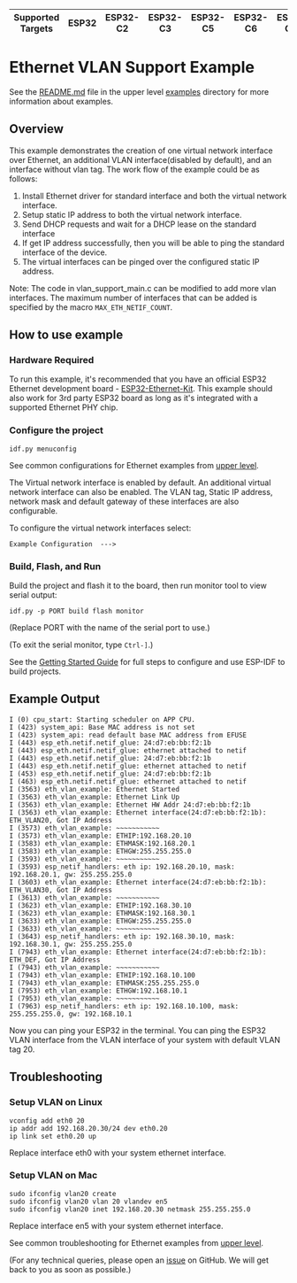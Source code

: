 | Supported Targets | ESP32 | ESP32-C2 | ESP32-C3 | ESP32-C5 | ESP32-C6 | ESP32-C61 | ESP32-H2 | ESP32-H21 | ESP32-P4 | ESP32-S2 | ESP32-S3 |
| ----------------- | ----- | -------- | -------- | -------- | -------- | --------- | -------- | --------- | -------- | -------- | -------- |

# Ethernet VLAN Support Example

See the [README.md](../../ethernet/README.md) file in the upper level [examples](../../ethernet) directory for more information about examples.

## Overview

This example demonstrates the creation of one virtual network interface over Ethernet, an additional VLAN interface(disabled by default), and an interface without vlan tag. The work flow of the example could be as follows:

1. Install Ethernet driver for standard interface and both the virtual network interface.
2. Setup static IP address to both the virtual network interface.
3. Send DHCP requests and wait for a DHCP lease on the standard interface
4. If get IP address successfully, then you will be able to ping the standard interface of the device.
5. The virtual interfaces can be pinged over the configured static IP address.

Note: The code in vlan_support_main.c can be modified to add more vlan interfaces. The maximum number of interfaces that can be added is specified by the macro `MAX_ETH_NETIF_COUNT`.
## How to use example

### Hardware Required

To run this example, it's recommended that you have an official ESP32 Ethernet development board - [ESP32-Ethernet-Kit](https://docs.espressif.com/projects/esp-idf/en/latest/hw-reference/get-started-ethernet-kit.html). This example should also work for 3rd party ESP32 board as long as it's integrated with a supported Ethernet PHY chip.

### Configure the project

```
idf.py menuconfig
```
See common configurations for Ethernet examples from [upper level](../../ethernet/README.md#common-configurations).

The Virtual network interface is enabled by default.
An additional virtual network interface can also be enabled.
The VLAN tag, Static IP address, network mask and default gateway of these interfaces are also configurable.

To configure the virtual network interfaces select:
```
Example Configuration  --->
```

### Build, Flash, and Run

Build the project and flash it to the board, then run monitor tool to view serial output:

```
idf.py -p PORT build flash monitor
```

(Replace PORT with the name of the serial port to use.)

(To exit the serial monitor, type ``Ctrl-]``.)

See the [Getting Started Guide](https://docs.espressif.com/projects/esp-idf/en/latest/get-started/index.html) for full steps to configure and use ESP-IDF to build projects.

## Example Output

```
I (0) cpu_start: Starting scheduler on APP CPU.
I (423) system_api: Base MAC address is not set
I (423) system_api: read default base MAC address from EFUSE
I (443) esp_eth.netif.netif_glue: 24:d7:eb:bb:f2:1b
I (443) esp_eth.netif.netif_glue: ethernet attached to netif
I (443) esp_eth.netif.netif_glue: 24:d7:eb:bb:f2:1b
I (443) esp_eth.netif.netif_glue: ethernet attached to netif
I (453) esp_eth.netif.netif_glue: 24:d7:eb:bb:f2:1b
I (463) esp_eth.netif.netif_glue: ethernet attached to netif
I (3563) eth_vlan_example: Ethernet Started
I (3563) eth_vlan_example: Ethernet Link Up
I (3563) eth_vlan_example: Ethernet HW Addr 24:d7:eb:bb:f2:1b
I (3563) eth_vlan_example: Ethernet interface(24:d7:eb:bb:f2:1b): ETH_VLAN20, Got IP Address
I (3573) eth_vlan_example: ~~~~~~~~~~~
I (3573) eth_vlan_example: ETHIP:192.168.20.10
I (3583) eth_vlan_example: ETHMASK:192.168.20.1
I (3583) eth_vlan_example: ETHGW:255.255.255.0
I (3593) eth_vlan_example: ~~~~~~~~~~~
I (3593) esp_netif_handlers: eth ip: 192.168.20.10, mask: 192.168.20.1, gw: 255.255.255.0
I (3603) eth_vlan_example: Ethernet interface(24:d7:eb:bb:f2:1b): ETH_VLAN30, Got IP Address
I (3613) eth_vlan_example: ~~~~~~~~~~~
I (3623) eth_vlan_example: ETHIP:192.168.30.10
I (3623) eth_vlan_example: ETHMASK:192.168.30.1
I (3633) eth_vlan_example: ETHGW:255.255.255.0
I (3633) eth_vlan_example: ~~~~~~~~~~~
I (3643) esp_netif_handlers: eth ip: 192.168.30.10, mask: 192.168.30.1, gw: 255.255.255.0
I (7943) eth_vlan_example: Ethernet interface(24:d7:eb:bb:f2:1b): ETH_DEF, Got IP Address
I (7943) eth_vlan_example: ~~~~~~~~~~~
I (7943) eth_vlan_example: ETHIP:192.168.10.100
I (7943) eth_vlan_example: ETHMASK:255.255.255.0
I (7953) eth_vlan_example: ETHGW:192.168.10.1
I (7953) eth_vlan_example: ~~~~~~~~~~~
I (7963) esp_netif_handlers: eth ip: 192.168.10.100, mask: 255.255.255.0, gw: 192.168.10.1
```

Now you can ping your ESP32 in the terminal.
You can ping the ESP32 VLAN interface from the VLAN interface of your system with default VLAN tag 20.

## Troubleshooting
### Setup VLAN on Linux
```
vconfig add eth0 20
ip addr add 192.168.20.30/24 dev eth0.20
ip link set eth0.20 up
```
Replace interface eth0 with your system ethernet interface.
### Setup VLAN on Mac
```
sudo ifconfig vlan20 create
sudo ifconfig vlan20 vlan 20 vlandev en5
sudo ifconfig vlan20 inet 192.168.20.30 netmask 255.255.255.0
```
Replace interface en5 with your system ethernet interface.

See common troubleshooting for Ethernet examples from [upper level](../../ethernet/README.md#common-troubleshooting).

(For any technical queries, please open an [issue](https://github.com/espressif/esp-idf/issues) on GitHub. We will get back to you as soon as possible.)

